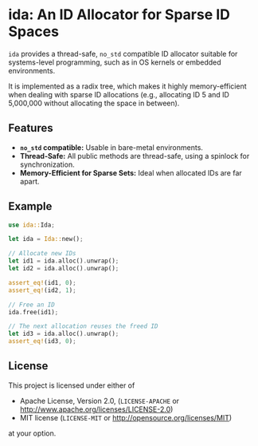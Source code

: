 # ida: An ID Allocator for Sparse ID Spaces

`ida` provides a thread-safe, `no_std` compatible ID allocator suitable for
systems-level programming, such as in OS kernels or embedded environments.

It is implemented as a radix tree, which makes it highly memory-efficient
when dealing with sparse ID allocations (e.g., allocating ID 5 and ID 5,000,000
without allocating the space in between).

## Features
- **`no_std` compatible:** Usable in bare-metal environments.
- **Thread-Safe:** All public methods are thread-safe, using a spinlock for synchronization.
- **Memory-Efficient for Sparse Sets:** Ideal when allocated IDs are far apart.

## Example
```rust
use ida::Ida;

let ida = Ida::new();

// Allocate new IDs
let id1 = ida.alloc().unwrap();
let id2 = ida.alloc().unwrap();

assert_eq!(id1, 0);
assert_eq!(id2, 1);

// Free an ID
ida.free(id1);

// The next allocation reuses the freed ID
let id3 = ida.alloc().unwrap();
assert_eq!(id3, 0);
```

## License

This project is licensed under either of

 * Apache License, Version 2.0, (`LICENSE-APACHE` or http://www.apache.org/licenses/LICENSE-2.0)
 * MIT license (`LICENSE-MIT` or http://opensource.org/licenses/MIT)

at your option.
